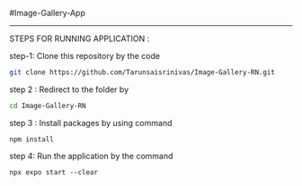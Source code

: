 #Image-Gallery-App

---
STEPS FOR RUNNING APPLICATION :

step-1: Clone this repository by the code 

 ```bash
git clone https://github.com/Tarunsaisrinivas/Image-Gallery-RN.git

```
step 2 : Redirect to the folder by 
```bash
cd Image-Gallery-RN
```
step 3 : Install packages by using command 
```
npm install
```
step 4: Run the application by the command 
```
npx expo start --clear
```
